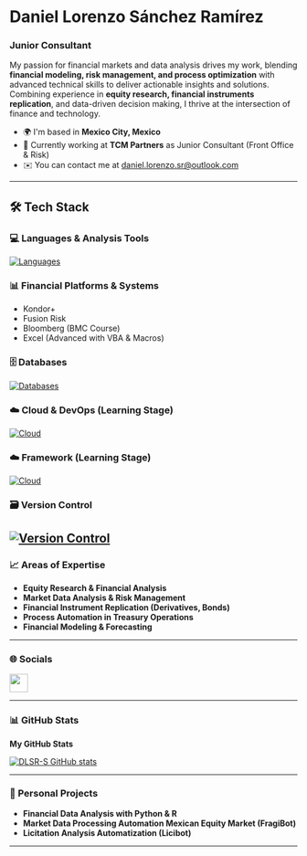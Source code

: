 # Daniel Lorenzo Sánchez Ramírez
### Junior Consultant
My passion for financial markets and data analysis drives my work, blending **financial modeling, risk management, and process optimization** with advanced technical skills to deliver actionable insights and solutions. Combining experience in **equity research, financial instruments replication**, and data-driven decision making, I thrive at the intersection of finance and technology.
* 🌍 I'm based in **Mexico City, Mexico**
* 💼 Currently working at **TCM Partners** as Junior Consultant (Front Office & Risk)
* ✉️ You can contact me at [daniel.lorenzo.sr@outlook.com](mailto:daniel.lorenzo.sr@outlook.com)

---
## 🛠️ Tech Stack

### 💻 Languages & Analysis Tools
[![Languages](https://skillicons.dev/icons?i=py,r,sql,vb)](https://skillicons.dev)

### 📊 Financial Platforms & Systems
- Kondor+
- Fusion Risk
- Bloomberg (BMC Course)
- Excel (Advanced with VBA & Macros)

### 🗄️ Databases
[![Databases](https://skillicons.dev/icons?i=mysql,sqlite)](https://skillicons.dev)

### ☁️ Cloud & DevOps (Learning Stage)
[![Cloud](https://skillicons.dev/icons?i=linux,aws)](https://skillicons.dev)

### ☁️ Framework (Learning Stage)
[![Cloud](https://skillicons.dev/icons?i=django)](https://skillicons.dev)

### 🗃️ Version Control
[![Version Control](https://skillicons.dev/icons?i=git,github)](https://skillicons.dev)
---
### 📈 Areas of Expertise
- **Equity Research & Financial Analysis**
- **Market Data Analysis & Risk Management**
- **Financial Instrument Replication (Derivatives, Bonds)**
- **Process Automation in Treasury Operations**
- **Financial Modeling & Forecasting**

---
### 🌐 Socials
<p align="left"><a href="https://www.linkedin.com/in/daniel-lorenzo-sanchez" target="_blank" rel="noreferrer"> 
<picture> 
<source media="(prefers-color-scheme: dark)" srcset="https://raw.githubusercontent.com/danielcranney/readme-generator/main/public/icons/socials/linkedin-dark.svg" /> 
<source media="(prefers-color-scheme: light)" srcset="https://raw.githubusercontent.com/danielcranney/readme-generator/main/public/icons/socials/linkedin.svg" /> 
<img src="https://raw.githubusercontent.com/danielcranney/readme-generator/main/public/icons/socials/linkedin.svg" width="32" height="32" /> 
</picture> 
</a></p>

---
### 📊 GitHub Stats
<b>My GitHub Stats</b>

<a href="http://www.github.com/DLSR-S"><img src="https://github-readme-stats.vercel.app/api?username=DLSR-S&show_icons=true&hide=&count_private=true&title_color=0891b2&text_color=ffffff&icon_color=0891b2&bg_color=1c1917&hide_border=true&show_icons=true" alt="DLSR-S GitHub stats" /></a>

---
### 💼 Personal Projects
- **Financial Data Analysis with Python & R**
- **Market Data Processing Automation Mexican Equity Market (FragiBot)**
- **Licitation Analysis Automatization (Licibot)**

---
